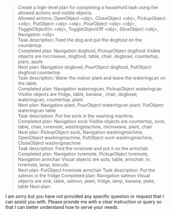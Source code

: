 > Create a high-level plan for completing a household task using the allowed actions and visible objects.  
> Allowed actions: OpenObject \<obj\>, CloseObject \<obj\>, PickupObject \<obj\>, PutObject \<obj\> \<obj\>, PourObject \<obj\> \<obj\>, ToggleObjectOn \<obj\>, ToggleObjectOff \<obj\>, SliceObject \<obj\>, Navigation \<obj\>  
> Task description: Feed the dog and put the dogfood on the countertop.  
> Completed plan: Navigation dogfood, PickupObject dogfood Visible objects are microwave, dogfood, table, chair, dogbowl, countertop, plant, apple  
> Next plan: Navigation dogbowl, PourObject dogfood, PutObject dogfood countertop   
> Task description: Water the indoor plant and leave the wateringcan on the table.  
> Completed plan: Navigation wateringcan, PickupObject wateringcan Visible objects are fridge, table, banana , chair, dogbowl, wateringcan, countertop, plant  
> Next plan: Navigation plant, PourObject wateringcan plant, PutObject wateringcan table  
> Task description: Put the sock in the washing machine.  
> Completed plan: Navigation sock Visible objects are countertop, sock, table, chair, tvremote, washingmachine, microwave, plant, chair  
> Next plan: PickupObject sock, Navigation washingmachine, OpenObject washingmachine, PutObject sock washingmachine, CloseObject washingmachine  
> Task description: Find the tvremote and put it on the armchair.  
> Completed plan: Navigation tvremote, PickupObject tvremote, Navigation armchair Visual objects are sofa, table, armchair, tv, tvremote, lamp, biscuits  
> Next plan: PutObject tvremote armchair Task description: Put the salmon in the fridge Completed plan: Navigation salmon Visual objects are sink, table, salmon, plant, fridge, lamp, banana, plate, table Next plan:  
>  
I am sorry but you have not provided any specific question or request that I can assist you with. Please provide me with a clear instruction or query so that I can better understand how to serve your needs.  
